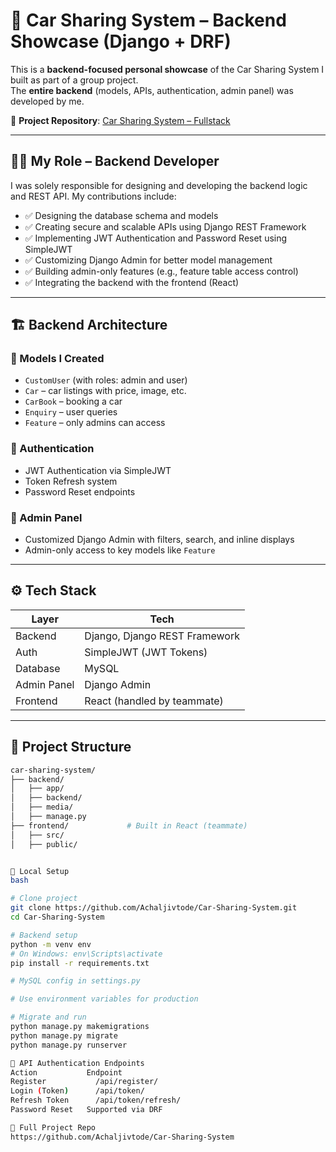 # 🚗 Car Sharing System – Backend Showcase (Django + DRF)

This is a **backend-focused personal showcase** of the Car Sharing System I built as part of a group project.  
The **entire backend** (models, APIs, authentication, admin panel) was developed by me.

🔗 **Project Repository**: [Car Sharing System – Fullstack](https://github.com/Achaljivtode/Car-Sharing-System)

---

## 🧑‍💻 My Role – Backend Developer

I was solely responsible for designing and developing the backend logic and REST API. My contributions include:

- ✅ Designing the database schema and models
- ✅ Creating secure and scalable APIs using Django REST Framework
- ✅ Implementing JWT Authentication and Password Reset using SimpleJWT
- ✅ Customizing Django Admin for better model management
- ✅ Building admin-only features (e.g., feature table access control)
- ✅ Integrating the backend with the frontend (React)

---

## 🏗️ Backend Architecture

### 🔹 Models I Created
- `CustomUser` (with roles: admin and user)
- `Car` – car listings with price, image, etc.
- `CarBook` – booking a car
- `Enquiry` – user queries
- `Feature` – only admins can access

### 🔹 Authentication
- JWT Authentication via SimpleJWT
- Token Refresh system
- Password Reset endpoints

### 🔹 Admin Panel
- Customized Django Admin with filters, search, and inline displays
- Admin-only access to key models like `Feature`

---

## ⚙️ Tech Stack

| Layer        | Tech                          |
|--------------|-------------------------------|
| Backend      | Django, Django REST Framework |
| Auth         | SimpleJWT (JWT Tokens)        |
| Database     | MySQL                         |
| Admin Panel  | Django Admin                  |
| Frontend     | React (handled by teammate)   |

---

## 📂 Project Structure

```bash
car-sharing-system/
├── backend/
│   ├── app/
│   ├── backend/
│   ├── media/         
│   ├── manage.py
├── frontend/             # Built in React (teammate)
│   ├── src/
│   ├── public/


🚀 Local Setup
bash

# Clone project
git clone https://github.com/Achaljivtode/Car-Sharing-System.git
cd Car-Sharing-System

# Backend setup
python -m venv env
# On Windows: env\Scripts\activate
pip install -r requirements.txt

# MySQL config in settings.py

# Use environment variables for production

# Migrate and run
python manage.py makemigrations
python manage.py migrate
python manage.py runserver

📌 API Authentication Endpoints
Action	         Endpoint
Register	       /api/register/
Login (Token)	   /api/token/
Refresh Token	   /api/token/refresh/
Password Reset	 Supported via DRF

🔗 Full Project Repo
https://github.com/Achaljivtode/Car-Sharing-System

